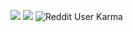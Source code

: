 ![](stars.gif)
![](atom.gif)
<img alt="Reddit User Karma" src="https://img.shields.io/reddit/user-karma/combined/personalsyrup?style=social">

